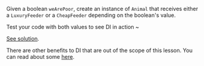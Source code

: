 
Given a boolean `weArePoor`, create an instance of `Animal` that receives either a `LuxuryFeeder` or a `CheapFeeder` depending on the boolean's value.

Test your code with both values to see DI in action ~

  

[See solution](https://codepen.io/ElevationPen/pen/MMgVeL?editors=0010).

  

There are other benefits to DI that are out of the scope of this lesson. You can read about some [here](https://softwareengineering.stackexchange.com/questions/19203/what-are-the-benefits-of-using-dependency-injection-and-ioc-containers).
